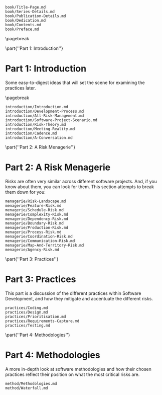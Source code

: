 
```include
book/Title-Page.md
book/Series-Details.md
book/Publication-Details.md
book/Dedication.md
book/Contents.md
book/Preface.md
```

\pagebreak

\part{''Part 1: Introduction''}

# Part 1: Introduction

Some easy-to-digest ideas that will set the scene for examining the practices later.

\pagebreak

```include
introduction/Introduction.md
introduction/Development-Process.md
introduction/All-Risk-Management.md
introduction/Software-Project-Scenario.md
introduction/Risk-Theory.md
introduction/Meeting-Reality.md
introduction/Cadence.md
introduction/A-Conversation.md
```

\part{''Part 2: A Risk Menagerie''}

# Part 2:  A Risk Menagerie

Risks are often very similar across different software projects.   And, if you know about them, you can look for them.  This section attempts to break them down for you:

```include
menagerie/Risk-Landscape.md
menagerie/Feature-Risk.md
menagerie/Schedule-Risk.md
menagerie/Complexity-Risk.md
menagerie/Dependency-Risk.md
menagerie/Boundary-Risk.md
menagerie/Production-Risk.md
menagerie/Process-Risk.md
menagerie/Coordination-Risk.md
menagerie/Communication-Risk.md
menagerie/Map-And-Territory-Risk.md
menagerie/Agency-Risk.md 
```

\part{''Part 3: Practices''}

# Part 3: Practices

This part is a discussion of the different practices within Software Development, and how they mitigate and accentuate the different risks.

```include
practices/Coding.md
practices/Design.md
practices/Prioritisation.md
practices/Requirements-Capture.md
practices/Testing.md
```

\part{''Part 4: Methodologies''}

# Part 4: Methodologies

A more in-depth look at software methodologies and how their chosen practices reflect their position on what the most critical risks are. 

```include
method/Methodologies.md
method/Waterfall.md
```


